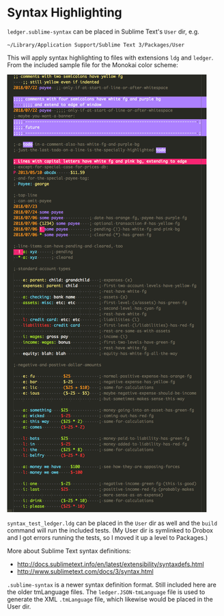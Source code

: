 # Syntax Highlighting

`ledger.sublime-syntax` can be placed in Sublime Text's `User` dir, e.g.

    ~/Library/Application Support/Sublime Text 3/Packages/User

This will apply syntax highlighting to files with extensions `ldg` and
`ledger`. From the included sample file for the Monokai color scheme:

![syntax highlighting example](../docs/images/ledger-syntax-highlighting-3.png)

`syntax_test_ledger.ldg` can be placed in the `User` dir as well and the
`build` command will run the included tests. (My User dir is symlinked
to Drobox and I got errors running the tests, so I moved it up a level
to Packages.)

More about Sublime Text syntax definitions:

* http://docs.sublimetext.info/en/latest/extensibility/syntaxdefs.html
* http://www.sublimetext.com/docs/3/syntax.html

`.sublime-syntax` is a newer syntax definition format. Still included
here are the older tmLanguage files. The `ledger.JSON-tmLanguage` file
is used to generate the XML `.tmLanguage` file, which likewise would be
placed in the User dir.
